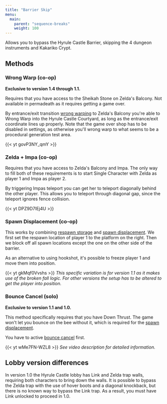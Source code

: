 ```yaml
---
title: "Barrier Skip"
menu:
  main:
    parent: "sequence-breaks"
    weight: 100
---
```


Allows you to bypass the Hyrule Castle Barrier, skipping the 4 dungeon instruments and Kakariko Crypt.

## Methods

### Wrong Warp (co-op)
**Exclusive to version 1.4 through 1.1.**

Requires that you have access to the Sheikah Stone on Zelda's Balcony.
Not available in permadeath as it requires getting a game over.

By entrance/exit transition [wrong warping](/tech/wrong-warp/) to Zelda's Balcony you're able to Wrong Warp into the Hyrule Castle Courtyard, as long as the entrance/exit coordinate lines up properly.
Note that the game over shop has to be disabled in settings, as otherwise you'll wrong warp to what seems to be a procedural generation test area.

{{< yt govP3NY_qmY >}}

### Zelda + Impa (co-op)

Requires that you have access to Zelda's Balcony and Impa.
The only way to fill both of these requirements is to start Single Character with Zelda as player 1 and Impa as player 2.

By triggering Impas teleport you can get her to teleport diagonally behind the other player.
This allows you to teleport through diagonal gap, since the teleport ignores fence collision.

{{< yt DPZ9D7lEj4U >}}

### Spawn Displacement (co-op)

This works by combining [respawn storage](/tech/respawn-storage/) and [spawn displacement](/tech/spawn-displacement/).
We first set the respawn location of player 1 to the platform on the right.
Then we block off all spawn locations except the one on the other side of the barrier.

As an alternative to using hookshot, it's possible to freeze player 1 and move them into position.

{{< yt gkMqf0Vvshs >}} _This specific variation is for version 1.1 as it makes use of the broken fall logic._
_For other versions the setup has to be altered to get the player into position._

### Bounce Cancel (solo)
**Exclusive to version 1.1 and 1.0.**

This method specifically requires that you have Down Thrust.
The game won't let you bounce on the bee without it, which is required for the [spawn displacement](/tech/spawn-displacement/).

You have to active [bounce cancel](/tech/bounce-cancel/) first.

{{< yt wMe7FN-WZL8 >}} _See video description for detailed information._
## Lobby version differences
In version 1.0 the Hyrule Castle lobby has Link and Zelda trap walls, requiring both characters to bring down the walls.
It is possible to bypass the Zelda trap with the use of hover boots and a diagonal knockback, but there is no known way to bypass the Link trap.
As a result, you must have Link unlocked to proceed in 1.0.

